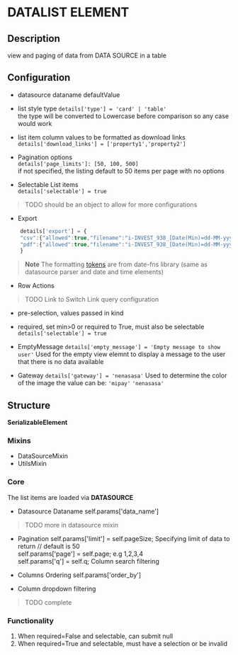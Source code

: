 # DATALIST ELEMENT

## Description
view and paging of data from DATA SOURCE in a table


## Configuration
- datasource dataname defaultValue

- list style type
`details['type'] = 'card' | 'table'`   
the type will be converted to Lowercase before comparison so any case would work

- list item column values to be formatted as download links  
`details['download_links'] = ['property1','property2']`

- Pagination options  
`details['page_limits']: [50, 100, 500]`  
if not specified, the listing default to 50 items per page with no options

- Selectable List items  
`details['selectable'] = true`     
> TODO should be an object to allow for more configurations

- Export
```js
    details['export'] = {
    "csv":{"allowed":true,"filename":"i-INVEST_938_[Date(Min)=dd-MM-yyyy]_To_[Date(Max)=dd-MM-yyyy].csv"},
    "pdf":{"allowed":true,"filename":"i-INVEST_938_[Date(Min)=dd-MM-yyyy]_To_[Date(Max)=dd-MM-yyyy].pdf"}
    }
```
> **Note** The formatting [tokens](https://github.com/date-fns/date-fns/blob/master/docs/unicodeTokens.md) are from date-fns library (same as datasource parser and date and time elements)

- Row Actions
> TODO Link to Switch Link query configuration

- pre-selection, values passed in kind
- required, set min>0 or required to True, must also be selectable `details['selectable'] = true` 


- EmptyMessage
`details['empty_message'] = 'Empty message to show user'` 
Used for the empty view elemnt to display a message to the user that there is no data available

- Gateway
`details['gateway'] = 'nenasasa'` 
Used to determine the color of the image the value can be:
`'mipay'`
`'nenasasa'`


## Structure
**SerializableElement**

### Mixins 
- DataSourceMixin
- UtilsMixin

### Core
The list items are loaded via **DATASOURCE**

- Datasource Dataname
self.params['data_name'] 
> TODO more in datasource mixin

- Pagination 
self.params['limit'] = self.pageSize; Specifying limit of data to return // default is 50  
self.params['page'] = self.page;  e.g 1,2,3,4  
self.params['q'] = self.q;  Column search filtering  

- Columns Ordering
self.params['order_by']

- Column dropdown filtering
>TODO complete

### Functionality
1.	When required=False and selectable, can submit null
2.	When required=True and selectable, must have a selection or be invalid
